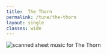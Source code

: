 ```yaml
---
title:  The Thorn
permalink: /tune/the-thorn
layout: single
classes: wide
---
```


<img src="/tune/scan/the-thorn.jpg" alt="scanned sheet music for The Thorn">

